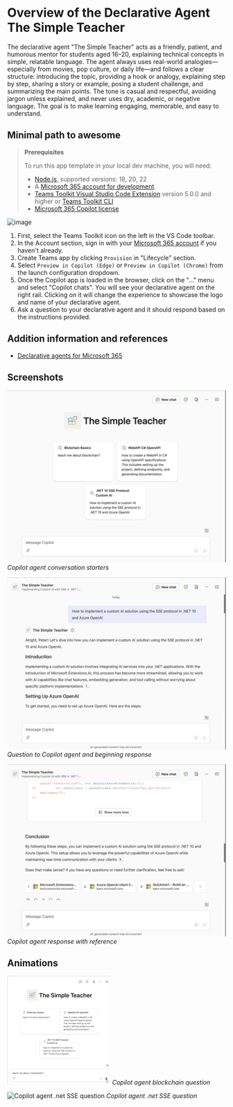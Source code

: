 # Overview of the Declarative Agent The Simple Teacher

The declarative agent "The Simple Teacher" acts as a friendly, patient, and humorous mentor for students aged 16–20, explaining technical concepts in simple, relatable language. The agent always uses real-world analogies—especially from movies, pop culture, or daily life—and follows a clear structure: introducing the topic, providing a hook or analogy, explaining step by step, sharing a story or example, posing a student challenge, and summarizing the main points. The tone is casual and respectful, avoiding jargon unless explained, and never uses dry, academic, or negative language. The goal is to make learning engaging, memorable, and easy to understand.

## Minimal path to awesome

> **Prerequisites**
>
> To run this app template in your local dev machine, you will need:
>
> - [Node.js](https://nodejs.org/), supported versions: 18, 20, 22
> - A [Microsoft 365 account for development](https://docs.microsoft.com/microsoftteams/platform/toolkit/accounts).
> - [Teams Toolkit Visual Studio Code Extension](https://aka.ms/teams-toolkit) version 5.0.0 and higher or [Teams Toolkit CLI](https://aka.ms/teamsfx-toolkit-cli)
> - [Microsoft 365 Copilot license](https://learn.microsoft.com/microsoft-365-copilot/extensibility/prerequisites#prerequisites)

![image](https://github.com/user-attachments/assets/e1c2a3b3-2e59-4e9b-8335-19315e92ba30)

1. First, select the Teams Toolkit icon on the left in the VS Code toolbar.
2. In the Account section, sign in with your [Microsoft 365 account](https://docs.microsoft.com/microsoftteams/platform/toolkit/accounts) if you haven't already.
3. Create Teams app by clicking `Provision` in "Lifecycle" section.
4. Select `Preview in Copilot (Edge)` or `Preview in Copilot (Chrome)` from the launch configuration dropdown.
5. Once the Copilot app is loaded in the browser, click on the "…" menu and select "Copilot chats". You will see your declarative agent on the right rail. Clicking on it will change the experience to showcase the logo and name of your declarative agent.
6. Ask a question to your declarative agent and it should respond based on the instructions provided.


## Addition information and references

- [Declarative agents for Microsoft 365](https://aka.ms/teams-toolkit-declarative-agent)

## Screenshots

![Copilot agent conversation starters](./assets/da-teacher-starter.png)
*Copilot agent conversation starters*

![Question to Copilot agent and beginning response](./assets/da-teacher-question.png)
*Question to Copilot agent and beginning response*

![Copilot agent response with reference](./assets/da-teacher-question-ref.png)
*Copilot agent response with reference*

## Animations

![Copilot agent blockchain question](./assets/da-teacher-blockchain.gif)
*Copilot agent blockchain question*

![Copilot agent .net SSE question](./assets/da-teacher-sse-net10.gif)
*Copilot agent .net SSE question*